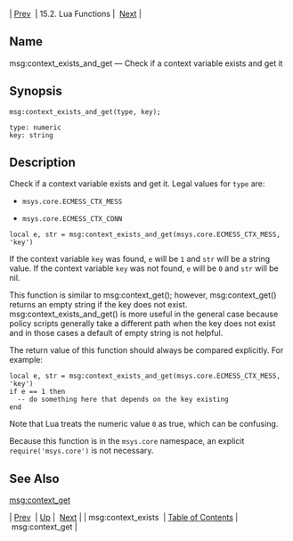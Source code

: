 | [Prev](lua.ref.msg_context_exists)  | 15.2. Lua Functions |  [Next](lua.ref.msg_context_get.php) |

<a name="lua.ref.msg_context_exists_and_get"></a>
## Name

msg:context_exists_and_get — Check if a context variable exists and get it

<a name="idp24319984"></a>
## Synopsis

`msg:context_exists_and_get(type, key);`

```
type: numeric
key: string
```
<a name="idp24322688"></a>
## Description

Check if a context variable exists and get it. Legal values for `type` are:

*   `msys.core.ECMESS_CTX_MESS`

*   `msys.core.ECMESS_CTX_CONN`

`local e, str = msg:context_exists_and_get(msys.core.ECMESS_CTX_MESS, 'key')`

If the context variable `key` was found, `e` will be `1` and `str` will be a string value. If the context variable `key` was not found, `e` will be `0` and `str` will be nil.

This function is similar to msg:context_get(); however, msg:context_get() returns an empty string if the key does not exist. msg:context_exists_and_get() is more useful in the general case because policy scripts generally take a different path when the key does not exist and in those cases a default of empty string is not helpful.

The return value of this function should always be compared explicitly. For example:

```
local e, str = msg:context_exists_and_get(msys.core.ECMESS_CTX_MESS, 'key')
if e == 1 then
  -- do something here that depends on the key existing
end
```

Note that Lua treats the numeric value `0` as true, which can be confusing.

Because this function is in the `msys.core` namespace, an explicit `require('msys.core')` is not necessary.

<a name="idp24336464"></a>
## See Also

[msg:context_get](lua.ref.msg_context_get "msg:context_get")

| [Prev](lua.ref.msg_context_exists)  | [Up](lua.function.details.php) |  [Next](lua.ref.msg_context_get.php) |
| msg:context_exists  | [Table of Contents](index) |  msg:context_get |
